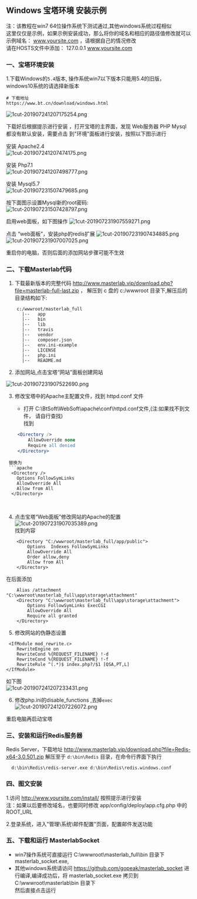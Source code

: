 
## Windows 宝塔环境 安装示例

  注：该教程在win7 64位操作系统下测试通过,其他windows系统过程相似   
  这里仅仅是示例，如果示例安装成功，那么将你的域名和相应的路径值修改就可以  
  示例域名： www.yoursite.com  ，请根据自己的情况修改  
  请在HOSTS文件中添加： 127.0.0.1 www.yoursite.com    
  
### 一、宝塔环境安装

1.下载Windows的`5.4`版本, 操作系统win7以下版本只能用5.4的旧版，windows10系统的请选择新版本
```text
# 下载地址 
https://www.bt.cn/download/windows.html

```  

![1cut-201907241207175254.png](http://pm.masterlab.vip/attachment/image/20190724/1cut-201907241207175254.png "安装过程")  

下载好后根据提示进行安装 ，打开宝塔的主界面，发现 Web服务器 PHP Mysql 都没有默认安装，需要点击 到"环境"面板进行安装，按照以下图示进行  

安装 Apache2.4   
  ![1cut-201907241207474175.png](http://pm.masterlab.vip/attachment/image/20190724/1cut-201907241207474175.png "安装 Apache")  
 
安装 Php7.1  
![1cut-201907241207498777.png](http://pm.masterlab.vip/attachment/image/20190724/1cut-201907241207498777.png "安装Web服务php7")

安装 Mysql5.7  
![1cut-201907231507479685.png](http://pm.masterlab.vip/attachment/image/20190723/1cut-201907231507479685.png "安装 Mysql5.7 ")  

按下面图示设置Mysql新的root密码:  
![1cut-201907231507428797.png](http://pm.masterlab.vip/attachment/image/20190723/1cut-201907231507428797.png "设置Mysql新的root密码")  

启用web面板，如下图操作
![1cut-201907231907559271.png](http://pm.masterlab.vip/attachment/image/20190723/1cut-201907231907559271.png "启用web面板")


点击 “web面板”，安装php的redis扩展
![1cut-201907231907434885.png](http://pm.masterlab.vip/attachment/image/20190723/1cut-201907231907434885.png "安装扩展")  
![1cut-201907231907007025.png](http://pm.masterlab.vip/attachment/image/20190723/1cut-201907231907007025.png "安装扩展")  

重启你的电脑，否则后面的添加网站步骤可能不生效  

### 二、下载Masterlab代码

1. 下载最新版本的完整代码  http://www.masterlab.vip/download.php?file=masterlab-full-last.zip ，
 解压到 c 盘的 c:/wwwroot 目录下,解压后的目录结构如下:
```
    c:/wwwroot/masterlab_full            
      |--   app   
      |--   bin    
      |--   lib    
      |--   travis
      |--   vendor
      |--   composer.json
      |--   env.ini-example       
      |--   LICENSE
      |--   php.ini    
      |--   README.md
```

2. 添加网站,点击宝塔“网站”面板创建网站

![1cut-201907231907522690.png](http://pm.masterlab.vip/attachment/image/20190723/1cut-201907231907522690.png "添加网站")  

3. 修改宝塔中的Apache主配置文件，找到 httpd.conf 文件

   + 打开 C:\BtSoft\WebSoft\apache\conf\httpd.conf文件,(注:如果找不到文件， 请自行查找)  
   找到

   ```apache
    <Directory />
        AllowOverride none
        Require all denied
    </Directory>
  ```
   替换为
   ```apache
    <Directory />
      Options FollowSymLinks
      AllowOverride All      
      Allow from All  
    </Directory>
  ```
<br>

4. 点击宝塔“Web面板”修改网站的Apache的配置  
![1cut-201907231907035389.png](http://pm.masterlab.vip/attachment/image/20190723/1cut-201907231907035389.png "修改网站的Apache的配置")  
找到内容  
```text
    <Directory "C:/wwwroot/masterlab_full/app/public">    
        Options  Indexes FollowSymLinks    
        AllowOverride All    
        Order allow,deny    
        Allow from All    
    </Directory>
```  

在后面添加  
 
```text
    Alias /attachment "C:\wwwroot\masterlab_full\app\storage\attachment" 
    <Directory "C:\wwwroot\masterlab_full\app\storage\attachment">
		Options FollowSymLinks ExecCGI
        AllowOverride All
        Require all granted
	</Directory>
```  

5. 修改网站的伪静态设置   

```text
 <IfModule mod_rewrite.c>
	RewriteEngine on
	RewriteCond %{REQUEST_FILENAME} !-d
	RewriteCond %{REQUEST_FILENAME} !-f
	RewriteRule ^(.*)$ index.php?/$1 [QSA,PT,L]
</IfModule>
```  

如下图  
![1cut-201907241207233431.png](http://pm.masterlab.vip/attachment/image/20190724/1cut-201907241207233431.png "伪静态")  

6. 修改php.ini的disable_functions ,去掉`exec`    
![1cut-201907241207226072.png](http://pm.masterlab.vip/attachment/image/20190724/1cut-201907241207226072.png "去掉exec")  


重启电脑再启动宝塔

### 三、安装和运行Redis服务器
   
  Redis Server，下载地址 http://www.masterlab.vip/download.php?file=Redis-x64-3.0.501.zip
  解压至于 `d:\bin\Redis` 目录，在命令行界面下执行 
  ```
    d:\bin\Redis\redis-server.exe d:\bin\Redis\redis.windows.conf
```

### 四、图文安装  


1.访问 http://www.yoursite.com/install/ 按照提示进行安装  
  注：如果以后要修改域名，也要同时修改 app/config/deploy/app.cfg.php 中的ROOT_URL 
 
2.登录系统，进入"管理\系统\邮件配置"页面，配置邮件发送功能  


### 五、下载和运行 MasterlabSocket  

 * win7操作系统可直接运行 C:\wwwroot\masterlab_full\bin 目录下 masterlab_socket.exe,  
 * 其他windows系统请访问 https://github.com/gopeak/masterlab_socket 进行编译,编译成功后，将 masterlab_socket.exe 拷贝到 C:\wwwroot\masterlab\bin 目录下  
 然后直接点击运行  


 
 
